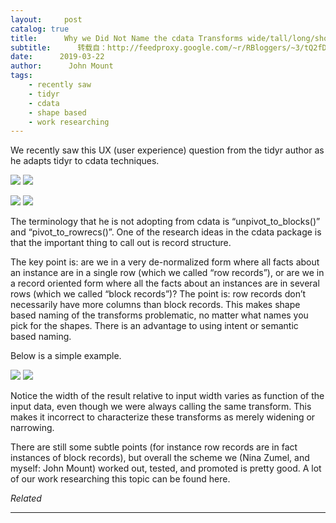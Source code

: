 ```yaml
---
layout:     post
catalog: true
title:      Why we Did Not Name the cdata Transforms wide/tall/long/short
subtitle:      转载自：http://feedproxy.google.com/~r/RBloggers/~3/tQ2fDKQddYs/
date:      2019-03-22
author:      John Mount
tags:
    - recently saw
    - tidyr
    - cdata
    - shape based
    - work researching
---
```






We recently saw this UX (user experience) question from the tidyr author as he adapts tidyr to cdata techniques.

![](https://i2.wp.com/www.win-vector.com/blog/wp-content/uploads/2019/03/NewImage-5.png?w=660)
![](https://i2.wp.com/www.win-vector.com/blog/wp-content/uploads/2019/03/NewImage-5.png?w=660)


![](https://i2.wp.com/www.win-vector.com/blog/wp-content/uploads/2019/03/NewImage-7.png?resize=374%2C412)
![](https://i2.wp.com/www.win-vector.com/blog/wp-content/uploads/2019/03/NewImage-7.png?resize=374%2C412)


The terminology that he is not adopting from cdata is “unpivot_to_blocks()” and “pivot_to_rowrecs()”. One of the research ideas in the cdata package is that the important thing to call out is record structure.

The key point is: are we in a very de-normalized form where all facts about an instance are in a single row (which we called “row records”), or are we in a record oriented form where all the facts about an instances are in several rows (which we called “block records”)? The point is: row records don’t necessarily have more columns than block records. This makes shape based naming of the transforms problematic, no matter what names you pick for the shapes. There is an advantage to using intent or semantic based naming.

Below is a simple example.

![](https://i0.wp.com/www.win-vector.com/blog/wp-content/uploads/2019/03/NewImage-6.png?w=660)
![](https://i0.wp.com/www.win-vector.com/blog/wp-content/uploads/2019/03/NewImage-6.png?w=660)


Notice the width of the result relative to input width varies as function of the input data, even though we were always calling the same transform. This makes it incorrect to characterize these transforms as merely widening or narrowing.

There are still some subtle points (for instance row records are in fact instances of block records), but overall the scheme we (Nina Zumel, and myself: John Mount) worked out, tested, and promoted is pretty good. A lot of our work researching this topic can be found here.


*Related*








---
